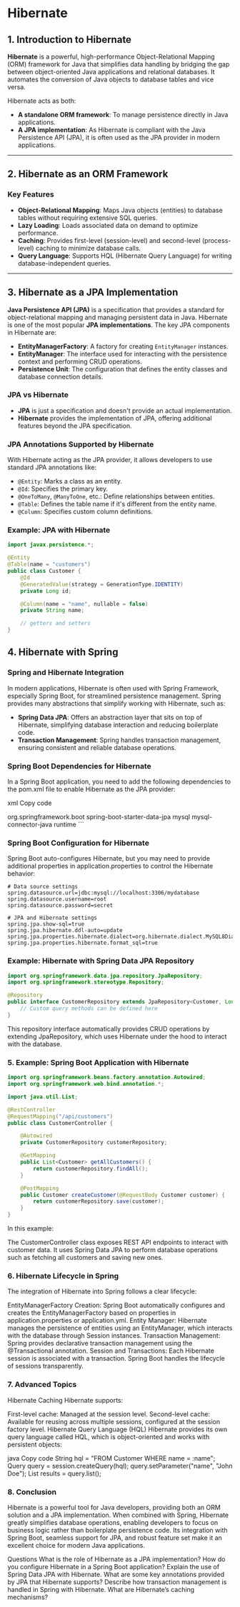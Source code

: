 # Hibernate

## 1. Introduction to Hibernate

**Hibernate** is a powerful, high-performance Object-Relational Mapping (ORM) framework for Java that simplifies data handling by bridging the gap between object-oriented Java applications and relational databases. It automates the conversion of Java objects to database tables and vice versa.

Hibernate acts as both:
- **A standalone ORM framework**: To manage persistence directly in Java applications.
- **A JPA implementation**: As Hibernate is compliant with the Java Persistence API (JPA), it is often used as the JPA provider in modern applications.

---

## 2. Hibernate as an ORM Framework

### Key Features

- **Object-Relational Mapping**: Maps Java objects (entities) to database tables without requiring extensive SQL queries.
- **Lazy Loading**: Loads associated data on demand to optimize performance.
- **Caching**: Provides first-level (session-level) and second-level (process-level) caching to minimize database calls.
- **Query Language**: Supports HQL (Hibernate Query Language) for writing database-independent queries.

---

## 3. Hibernate as a JPA Implementation

**Java Persistence API (JPA)** is a specification that provides a standard for object-relational mapping and managing persistent data in Java. Hibernate is one of the most popular **JPA implementations**. The key JPA components in Hibernate are:

- **EntityManagerFactory**: A factory for creating `EntityManager` instances.
- **EntityManager**: The interface used for interacting with the persistence context and performing CRUD operations.
- **Persistence Unit**: The configuration that defines the entity classes and database connection details.

### JPA vs Hibernate

- **JPA** is just a specification and doesn't provide an actual implementation.
- **Hibernate** provides the implementation of JPA, offering additional features beyond the JPA specification.

### JPA Annotations Supported by Hibernate

With Hibernate acting as the JPA provider, it allows developers to use standard JPA annotations like:

- `@Entity`: Marks a class as an entity.
- `@Id`: Specifies the primary key.
- `@OneToMany`, `@ManyToOne`, etc.: Define relationships between entities.
- `@Table`: Defines the table name if it's different from the entity name.
- `@Column`: Specifies custom column definitions.

### Example: JPA with Hibernate

```java
import javax.persistence.*;

@Entity
@Table(name = "customers")
public class Customer {
    @Id
    @GeneratedValue(strategy = GenerationType.IDENTITY)
    private Long id;

    @Column(name = "name", nullable = false)
    private String name;

    // getters and setters
}
```

## 4. Hibernate with Spring
### Spring and Hibernate Integration
In modern applications, Hibernate is often used with Spring Framework, especially Spring Boot, for streamlined persistence management. Spring provides many abstractions that simplify working with Hibernate, such as:

- **Spring Data JPA**: Offers an abstraction layer that sits on top of Hibernate, simplifying database interaction and reducing boilerplate code.
- **Transaction Management**: Spring handles transaction management, ensuring consistent and reliable database operations.

### Spring Boot Dependencies for Hibernate
In a Spring Boot application, you need to add the following dependencies to the pom.xml file to enable Hibernate as the JPA provider:

xml
Copy code
<!-- Hibernate ORM dependencies -->
<dependency>
    <groupId>org.springframework.boot</groupId>
    <artifactId>spring-boot-starter-data-jpa</artifactId>
</dependency>

<!-- Database Driver (e.g., for MySQL) -->
<dependency>
    <groupId>mysql</groupId>
    <artifactId>mysql-connector-java</artifactId>
    <scope>runtime</scope>
</dependency>
```

### Spring Boot Configuration for Hibernate
Spring Boot auto-configures Hibernate, but you may need to provide additional properties in application.properties to control the Hibernate behavior:

```properties
# Data source settings
spring.datasource.url=jdbc:mysql://localhost:3306/mydatabase
spring.datasource.username=root
spring.datasource.password=secret

# JPA and Hibernate settings
spring.jpa.show-sql=true
spring.jpa.hibernate.ddl-auto=update
spring.jpa.properties.hibernate.dialect=org.hibernate.dialect.MySQL8Dialect
spring.jpa.properties.hibernate.format_sql=true
```

### Example: Hibernate with Spring Data JPA Repository

```java
import org.springframework.data.jpa.repository.JpaRepository;
import org.springframework.stereotype.Repository;

@Repository
public interface CustomerRepository extends JpaRepository<Customer, Long> {
    // Custom query methods can be defined here
}
```

This repository interface automatically provides CRUD operations by extending JpaRepository, which uses Hibernate under the hood to interact with the database.

### 5. Example: Spring Boot Application with Hibernate
```java
import org.springframework.beans.factory.annotation.Autowired;
import org.springframework.web.bind.annotation.*;

import java.util.List;

@RestController
@RequestMapping("/api/customers")
public class CustomerController {

    @Autowired
    private CustomerRepository customerRepository;

    @GetMapping
    public List<Customer> getAllCustomers() {
        return customerRepository.findAll();
    }

    @PostMapping
    public Customer createCustomer(@RequestBody Customer customer) {
        return customerRepository.save(customer);
    }
}
```

In this example:

The CustomerController class exposes REST API endpoints to interact with customer data.
It uses Spring Data JPA to perform database operations such as fetching all customers and saving new ones.

### 6. Hibernate Lifecycle in Spring
The integration of Hibernate into Spring follows a clear lifecycle:

EntityManagerFactory Creation: Spring Boot automatically configures and creates the EntityManagerFactory based on properties in application.properties or application.yml.
Entity Manager: Hibernate manages the persistence of entities using an EntityManager, which interacts with the database through Session instances.
Transaction Management: Spring provides declarative transaction management using the @Transactional annotation.
Session and Transactions: Each Hibernate session is associated with a transaction. Spring Boot handles the lifecycle of sessions transparently.

### 7. Advanced Topics
Hibernate Caching
Hibernate supports:

First-level cache: Managed at the session level.
Second-level cache: Available for reusing across multiple sessions, configured at the session factory level.
Hibernate Query Language (HQL)
Hibernate provides its own query language called HQL, which is object-oriented and works with persistent objects:

java
Copy code
String hql = "FROM Customer WHERE name = :name";
Query query = session.createQuery(hql);
query.setParameter("name", "John Doe");
List<Customer> results = query.list();

### 8. Conclusion
Hibernate is a powerful tool for Java developers, providing both an ORM solution and a JPA implementation. When combined with Spring, Hibernate greatly simplifies database operations, enabling developers to focus on business logic rather than boilerplate persistence code. Its integration with Spring Boot, seamless support for JPA, and robust feature set make it an excellent choice for modern Java applications.

Questions
What is the role of Hibernate as a JPA implementation?
How do you configure Hibernate in a Spring Boot application?
Explain the use of Spring Data JPA with Hibernate.
What are some key annotations provided by JPA that Hibernate supports?
Describe how transaction management is handled in Spring with Hibernate.
What are Hibernate’s caching mechanisms?